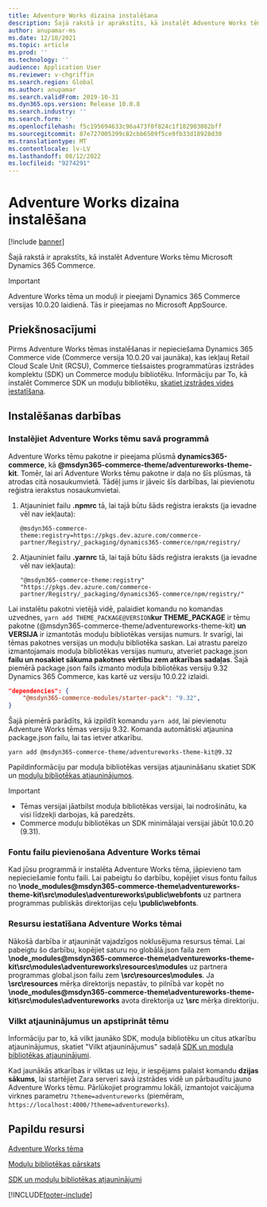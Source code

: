 ```yaml
---
title: Adventure Works dizaina instalēšana
description: Šajā rakstā ir aprakstīts, kā instalēt Adventure Works tēmu Microsoft Dynamics 365 Commerce.
author: anupamar-ms
ms.date: 12/10/2021
ms.topic: article
ms.prod: ''
ms.technology: ''
audience: Application User
ms.reviewer: v-chgriffin
ms.search.region: Global
ms.author: anupamar
ms.search.validFrom: 2019-10-31
ms.dyn365.ops.version: Release 10.0.8
ms.search.industry: ''
ms.search.form: ''
ms.openlocfilehash: f5c195694633c96a473f0f824c1f182903082bff
ms.sourcegitcommit: 87e727005399c82cbb6509f5ce9fb33d18928d30
ms.translationtype: MT
ms.contentlocale: lv-LV
ms.lasthandoff: 08/12/2022
ms.locfileid: "9274291"
---
```

# <a name="install-the-adventure-works-theme"></a>Adventure Works dizaina instalēšana

[!include [banner](includes/banner.md)]

Šajā rakstā ir aprakstīts, kā instalēt Adventure Works tēmu Microsoft Dynamics 365 Commerce. 

> [!IMPORTANT]
> Adventure Works tēma un moduļi ir pieejami Dynamics 365 Commerce versijas 10.0.20 laidienā. Tās ir pieejamas no Microsoft AppSource.

## <a name="prerequisites"></a>Priekšnosacījumi

Pirms Adventure Works tēmas instalēšanas ir nepieciešama Dynamics 365 Commerce vide (Commerce versija 10.0.20 vai jaunāka), kas iekļauj Retail Cloud Scale Unit (RCSU), Commerce tiešsaistes programmatūras izstrādes komplektu (SDK) un Commerce moduļu bibliotēku. Informāciju par To, kā instalēt Commerce SDK un moduļu bibliotēku, [skatiet izstrādes vides iestatīšana](e-commerce-extensibility/setup-dev-environment.md). 

## <a name="installation-steps"></a>Instalēšanas darbības

### <a name="install-the-adventure-works-theme-in-your-application"></a>Instalējiet Adventure Works tēmu savā programmā

Adventure Works tēmu pakotne ir pieejama plūsmā **dynamics365-commerce**, kā **@msdyn365-commerce-theme/adventureworks-theme-kit**. Tomēr, lai arī Adventure Works tēmu pakotne ir daļa no šīs plūsmas, tā atrodas citā nosaukumvietā. Tādēļ jums ir jāveic šīs darbības, lai pievienotu reģistra ierakstus nosaukumvietai.

1. Atjauniniet failu **.npmrc** tā, lai tajā būtu šāds reģistra ieraksts (ja ievadne vēl nav iekļauta):

    `@msdyn365-commerce-theme:registry=https://pkgs.dev.azure.com/commerce-partner/Registry/_packaging/dynamics365-commerce/npm/registry/`

1. Atjauniniet failu **.yarnrc** tā, lai tajā būtu šāds reģistra ieraksts (ja ievadne vēl nav iekļauta):

    `"@msdyn365-commerce-theme:registry" "https://pkgs.dev.azure.com/commerce-partner/Registry/_packaging/dynamics365-commerce/npm/registry/"`  
    
Lai instalētu pakotni vietējā vidē, palaidiet komandu no komandas uzvednes, `yarn add THEME_PACKAGE@VERSION`**kur THEME_PACKAGE** ir tēmu pakotne (@msdyn365-commerce-theme/adventureworks-theme-kit) **un VERSIJA** ir izmantotās moduļu bibliotēkas versijas numurs. Ir svarīgi, lai tēmas pakotnes versijas un moduļu bibliotēka saskan. Lai atrastu pareizo izmantojamais moduļa bibliotēkas versijas numuru, atveriet package.json **failu un nosakiet sākuma pakotnes** **vērtību zem atkarības sadaļas**. Šajā piemērā package.json fails izmanto moduļa bibliotēkas versiju 9.32 Dynamics 365 Commerce, kas kartē uz versiju 10.0.22 izlaidi.  

```json
"dependencies": {
    "@msdyn365-commerce-modules/starter-pack": "9.32",
}
```

Šajā piemērā parādīts, kā izpildīt komandu `yarn add`, lai pievienotu Adventure Works tēmas versiju 9.32. Komanda automātiski atjaunina package.json failu, lai tas ietver atkarību.

`yarn add @msdyn365-commerce-theme/adventureworks-theme-kit@9.32`

Papildinformāciju par moduļa bibliotēkas versijas atjaunināšanu skatiet SDK un [moduļu bibliotēkas atjauninājumos](e-commerce-extensibility/sdk-updates.md). 

> [!IMPORTANT]
> - Tēmas versijai jāatbilst moduļa bibliotēkas versijai, lai nodrošinātu, ka visi līdzekļi darbojas, kā paredzēts. 
> - Commerce moduļu bibliotēkas un SDK minimālajai versijai jābūt 10.0.20 (9.31). 

### <a name="add-the-font-files-for-the-adventure-works-theme"></a>Fontu failu pievienošana Adventure Works tēmai

Kad jūsu programmā ir instalēta Adventure Works tēma, jāpievieno tam nepieciešamie fontu faili. Lai pabeigtu šo darbību, kopējiet visus fontu failus no **\node_modules@msdyn365-commerce-theme\adventureworks-theme-kit\src\modules\adventureworks\public\webfonts** uz partnera programmas publiskās direktorijas ceļu **\public\webfonts**.

### <a name="set-up-the-resources-for-the-adventure-works-theme"></a>Resursu iestatīšana Adventure Works tēmai

Nākošā darbība ir atjaunināt vajadzīgos noklusējuma resursus tēmai. Lai pabeigtu šo darbību, kopējiet saturu no globālā.json faila zem **\node_modules@msdyn365-commerce-theme\adventureworks-theme-kit\src\modules\adventureworks\resources\modules** uz partnera programmas global.json failu zem **\src\resources\modules**. Ja **\src\resources** mērķa direktorijs nepastāv, to pilnībā var kopēt no **\node_modules@msdyn365-commerce-theme\adventureworks-theme-kit\src\modules\adventureworks** avota direktorija uz **\src** mērķa direktoriju.

### <a name="pull-updates-and-validate-the-theme"></a>Vilkt atjauninājumus un apstiprināt tēmu

Informāciju par to, kā vilkt jaunāko SDK, moduļa bibliotēku un citus atkarību atjauninājumus, skatiet "Vilkt atjauninājumus" sadaļā [SDK un moduļa bibliotēkas atjauninājumi](e-commerce-extensibility/sdk-updates.md#pull-updates).

Kad jaunākās atkarības ir vilktas uz leju, ir iespējams palaist komandu **dzijas sākums**, lai startējiet Zara serveri savā izstrādes vidē un pārbaudītu jauno Adventure Works tēmu. Pārlūkojiet programmu lokāli, izmantojot vaicājuma virknes parametru `?theme=adventureworks` (piemēram, `https://localhost:4000/?theme=adventureworks`).

## <a name="additional-resources"></a>Papildu resursi

[Adventure Works tēma](adventure-works-theme.md)

[Moduļu bibliotēkas pārskats](starter-kit-overview.md)

[SDK un moduļu bibliotēkas atjauninājumi](e-commerce-extensibility/sdk-updates.md)

[!INCLUDE[footer-include](../includes/footer-banner.md)]
